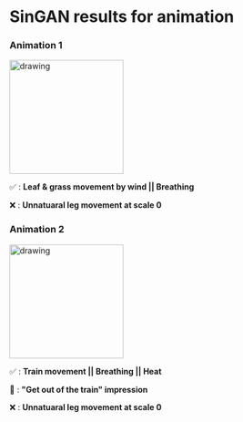 # SinGAN results for animation

### Animation 1
<img src="../main/animation1/original.jpeg" alt="drawing" width="200"/>

:white_check_mark:  : **Leaf & grass movement by wind  ||  Breathing**

:x: : **Unnatuaral leg movement at scale 0**

### Animation 2
<img src="../main/animation2/original.jpeg" alt="drawing" width="200"/>

:white_check_mark:  : **Train movement ||  Breathing || Heat**

:large_orange_diamond: : **"Get out of the train" impression**

:x: : **Unnatuaral leg movement at scale 0**
